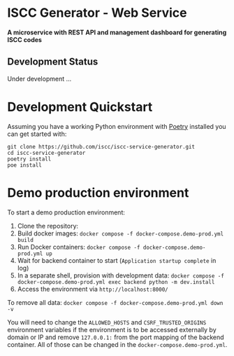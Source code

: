 # ISCC Generator - Web Service

**A microservice with REST API and management dashboard for generating ISCC codes**

## Development Status

Under development ...

# Development Quickstart

Assuming you have a working Python environment with
[Poetry](https://python-poetry.org/docs/#installation) installed you can get started
with:

```shell
git clone https://github.com/iscc/iscc-service-generator.git
cd iscc-service-generator
poetry install
poe install
```

# Demo production environment

To start a demo production environment:

1. Clone the repository:
2. Build docker images: `docker compose -f docker-compose.demo-prod.yml build`
3. Run Docker containers: `docker compose -f docker-compose.demo-prod.yml up`
4. Wait for backend container to start (`Application startup complete` in log)
5. In a separate shell, provision with development data: `docker compose -f docker-compose.demo-prod.yml exec backend python -m dev.install`
6. Access the environment via `http://localhost:8000/`

To remove all data: `docker compose -f docker-compose.demo-prod.yml down -v`

You will need to change the `ALLOWED_HOSTS` and `CSRF_TRUSTED_ORIGINS` environment variables if the
environment is to be accessed externally by domain or IP and remove `127.0.0.1:` from the port
mapping of the backend container. All of those can be changed in the `docker-compose.demo-prod.yml`.
